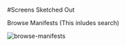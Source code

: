 #Screens Sketched Out

Browse Manifests (This inludes search)

![browse-manifests](https://github.com/jaredwelch1/softwareEngFinalProj/blob/master/requirements/images/BrowseManifests.png)
